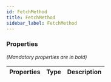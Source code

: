 ```yaml
---
id: FetchMethod
title: FetchMethod
sidebar_label: FetchMethod
---
```




### Properties

<font size="2"><i>(Mandatory properties are in bold)</i></font>

| Properties | Type | Description |
| --------- | ---- | ----------- |
